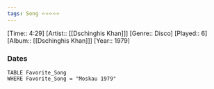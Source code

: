 ```yaml
---
tags: Song ⭐⭐⭐⭐⭐ 
---
```

[Time:: 4:29]
[Artist:: [[Dschinghis Khan]]]
[Genre:: Disco]
[Played:: 6]
[Album:: [[Dschinghis Khan]]]
[Year:: 1979]
### Dates
````dataview
TABLE Favorite_Song
WHERE Favorite_Song = "Moskau 1979"
````